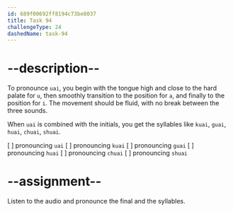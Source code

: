 ```yaml
---
id: 689f00692ff8194c73be8037
title: Task 94
challengeType: 24
dashedName: task-94
---
```


<!--SPEAKING-->

<!-- (Audio) A: uai, kuai, guai, huai, chuai, shuai -->

# --description--

To pronounce `uai`, you begin with the tongue high and close to the hard palate for `u`, then smoothly transition to the position for `a`, and finally to the position for `i`. The movement should be fluid, with no break between the three sounds.

When `uai` is combined with the initials, you get the syllables like `kuai`, `guai`, `huai`, `chuai`, `shuai`.

[ ] pronouncing `uai`
[ ] pronouncing `kuai`
[ ] pronouncing `guai`
[ ] pronouncing `huai`
[ ] pronouncing `chuai`
[ ] pronouncing `shuai`

# --assignment--

Listen to the audio and pronounce the final and the syllables.
